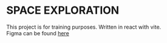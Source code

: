 # SPACE EXPLORATION

This project is for training purposes. Written in react with vite.  
Figma can be found [here](https://www.figma.com/file/UfBPnTjmULHinLPpFDPE5P/space-tourism-website?t=y1h7wGOOVc2Ztucw-0)